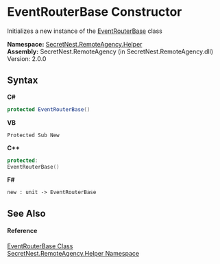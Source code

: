 # EventRouterBase Constructor 
 

Initializes a new instance of the <a href="T_SecretNest_RemoteAgency_Helper_EventRouterBase">EventRouterBase</a> class

**Namespace:**&nbsp;<a href="N_SecretNest_RemoteAgency_Helper">SecretNest.RemoteAgency.Helper</a><br />**Assembly:**&nbsp;SecretNest.RemoteAgency (in SecretNest.RemoteAgency.dll) Version: 2.0.0

## Syntax

**C#**<br />
``` C#
protected EventRouterBase()
```

**VB**<br />
``` VB
Protected Sub New
```

**C++**<br />
``` C++
protected:
EventRouterBase()
```

**F#**<br />
``` F#
new : unit -> EventRouterBase
```


## See Also


#### Reference
<a href="T_SecretNest_RemoteAgency_Helper_EventRouterBase">EventRouterBase Class</a><br /><a href="N_SecretNest_RemoteAgency_Helper">SecretNest.RemoteAgency.Helper Namespace</a><br />